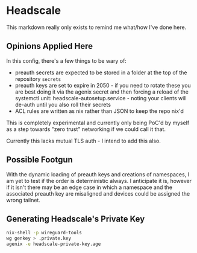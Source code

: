 # Headscale

This markdown really only exists to remind me what/how I've done here.

## Opinions Applied Here

In this config, there's a few things to be wary of:

- preauth secrets are expected to be stored in a folder at the top of the repository `secrets`
- preauth keys are set to expire in 2050 - if you need to rotate these you are best doing it via the agenix secret and then forcing a reload of the systemctl unit: headscale-autosetup.service - noting your clients will de-auth until you also roll their secrets
- ACL rules are written as nix rather than JSON to keep the repo nix'd

This is completely experimental and currently only being PoC'd by myself as a step towards "zero trust" networking if we could call it that.

Currently this lacks mutual TLS auth - I intend to add this also.

## Possible Footgun

With the dynamic loading of preauth keys and creations of namespaces, I am yet to test if the order is deterministic always. I anticipate it is, however if it isn't there may
be an edge case in which a namespace and the associated preauth key are misaligned and devices could be assigned the wrong tailnet.

## Generating Headscale's Private Key

```sh
nix-shell -p wireguard-tools
wg genkey > .private.key
agenix -e headscale-private-key.age
```
